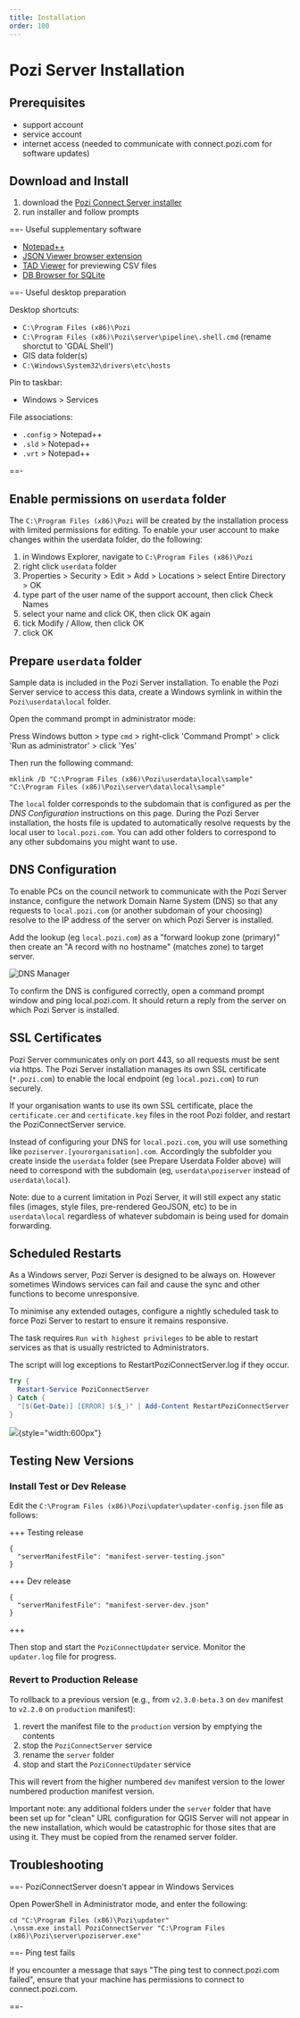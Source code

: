```yaml
---
title: Installation
order: 100
---
```


# Pozi Server Installation

## Prerequisites

* support account
* service account
* internet access (needed to communicate with connect.pozi.com for software updates)

## Download and Install

1. download the [Pozi Connect Server installer](https://connect.pozi.com/installer/PoziConnectInstaller.exe)
2. run installer and follow prompts

==- Useful supplementary software

* [Notepad++](https://notepad-plus-plus.org/downloads/)
* [JSON Viewer browser extension](https://chrome.google.com/webstore/detail/json-viewer/gbmdgpbipfallnflgajpaliibnhdgobh/)
* [TAD Viewer](https://www.tadviewer.com/) for previewing CSV files
* [DB Browser for SQLite](https://sqlitebrowser.org/dl/)

==- Useful desktop preparation

Desktop shortcuts:

* `C:\Program Files (x86)\Pozi`
* `C:\Program Files (x86)\Pozi\server\pipeline\.shell.cmd` (rename shorctut to 'GDAL Shell')
* GIS data folder(s)
* `C:\Windows\System32\drivers\etc\hosts`

Pin to taskbar:

* Windows > Services

File associations:

* `.config` > Notepad++
* `.sld` > Notepad++
* `.vrt` > Notepad++

==-

## Enable permissions on `userdata` folder

The `C:\Program Files (x86)\Pozi` will be created by the installation process with limited permissions for editing. To enable your user account to make changes within the userdata folder, do the following:

1. in Windows Explorer, navigate to `C:\Program Files (x86)\Pozi`
2. right click `userdata` folder
3. Properties > Security > Edit > Add > Locations > select Entire Directory > OK
4. type part of the user name of the support account, then click Check Names
5. select your name and click OK, then click OK again
6. tick Modify / Allow, then click OK
7. click OK

## Prepare `userdata` folder

Sample data is included in the Pozi Server installation. To enable the Pozi Server service to access this data, create a Windows symlink in within the `Pozi\userdata\local` folder.

Open the command prompt in administrator mode:

Press Windows button > type `cmd` > right-click 'Command Prompt' > click 'Run as administrator' > click 'Yes'

Then run the following command:

```
mklink /D "C:\Program Files (x86)\Pozi\userdata\local\sample" "C:\Program Files (x86)\Pozi\server\data\local\sample"
```

The `local` folder corresponds to the subdomain that is configured as per the *DNS Configuration* instructions on this page. During the Pozi Server installation, the hosts file is updated to automatically resolve requests by the local user to  `local.pozi.com`. You can add other folders to correspond to any other subdomains you might want to use.

## DNS Configuration

To enable PCs on the council network to communicate with the Pozi Server instance, configure the network Domain Name System (DNS) so that any requests to `local.pozi.com` (or another subdomain of your choosing) resolve to the IP address of the server on which Pozi Server is installed.

Add the lookup (eg `local.pozi.com`) as a "forward lookup zone (primary)" then create an "A record with no hostname" (matches zone) to target server.

![DNS Manager](./img/dns-manager.png)

To confirm the DNS is configured correctly, open a command prompt window and ping local.pozi.com. It should return a reply from the server on which Pozi Server is installed.

## SSL Certificates

Pozi Server communicates only on port 443, so all requests must be sent via https. The Pozi Server installation manages its own SSL certificate (`*.pozi.com`) to enable the local endpoint (eg `local.pozi.com`) to run securely.

If your organisation wants to use its own SSL certificate, place the `certificate.cer` and `certificate.key` files in the root Pozi folder, and restart the PoziConnectServer service.

Instead of configuring your DNS for `local.pozi.com`, you will use something like `poziserver.[yourorganisation].com`. Accordingly the subfolder you create inside the `userdata` folder (see Prepare Userdata Folder above) will need to correspond with the subdomain (eg, `userdata\poziserver` instead of `userdata\local`).

Note: due to a current limitation in Pozi Server, it will still expect any static files (images, style files, pre-rendered GeoJSON, etc) to be in `userdata\local` regardless of whatever subdomain is being used for domain forwarding.

## Scheduled Restarts

As a Windows server, Pozi Server is designed to be always on. However sometimes Windows services can fail and cause the sync and other functions to become unresponsive.

To minimise any extended outages, configure a nightly scheduled task to force Pozi Server to restart to ensure it remains responsive.

The task requires `Run with highest privileges` to be able to restart services as that is usually restricted to Administrators.

The script will log exceptions to RestartPoziConnectServer.log if they occur.

```powershell RestartPoziConnectServer.ps1
Try {
  Restart-Service PoziConnectServer
} Catch {
  "[$(Get-Date)] [ERROR] $($_)" | Add-Content RestartPoziConnectServer.log
}
```

![](/static/img/windows-scheduled-task-for-restarting-pozi-server.png){style="width:600px"}

## Testing New Versions

### Install Test or Dev Release

Edit the `C:\Program Files (x86)\Pozi\updater\updater-config.json` file as follows:

+++ Testing release

  ```
  {
    "serverManifestFile": "manifest-server-testing.json"
  }
  ```

+++ Dev release

  ```
  {
    "serverManifestFile": "manifest-server-dev.json"
  }
  ```

+++

Then stop and start the `PoziConnectUpdater` service. Monitor the `updater.log` file for progress.

### Revert to Production Release

To rollback to a previous version (e.g., from `v2.3.0-beta.3` on `dev` manifest to `v2.2.0` on `production` manifest):

1. revert the manifest file to the `production` version by emptying the contents
2. stop the `PoziConnectServer` service
3. rename the `server` folder
4. stop and start the `PoziConnectUpdater` service

This will revert from the higher numbered `dev` manifest version to the lower numbered production manifest version.

Important note: any additional folders under the `server` folder that have been set up for "clean" URL configuration for QGIS Server will not appear in the new installation, which would be catastrophic for those sites that are using it. They must be copied from the renamed server folder.

## Troubleshooting

==- PoziConnectServer doesn't appear in Windows Services

  Open PowerShell in Administrator mode, and enter the following:

  ```
  cd "C:\Program Files (x86)\Pozi\updater"
  .\nssm.exe install PoziConnectServer "C:\Program Files (x86)\Pozi\server\poziserver.exe"
  ```

==- Ping test fails

  If you encounter a message that says "The ping test to connect.pozi.com failed", ensure that your machine has permissions to connect to connect.pozi.com.

==-
